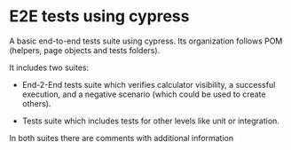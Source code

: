 # E2E tests using cypress

A basic end-to-end tests suite using cypress. Its organization follows POM (helpers, page objects and tests folders).

It includes two suites:

* End-2-End tests suite which verifies calculator visibility, a successful execution, and a negative scenario (which could be used to create others).

* Tests suite which includes tests for other levels like unit or integration.


In both suites there are comments with additional information
